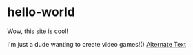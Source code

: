 # hello-world
Wow, this site is cool!

I'm just a dude wanting to create video games!()
[Alternate Text](https://i.imgur.com/rgFwsC8.jpg)
